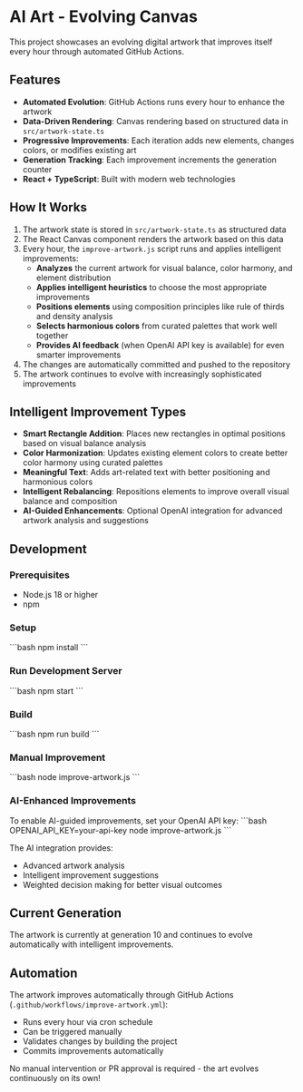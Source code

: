 # AI Art - Evolving Canvas

This project showcases an evolving digital artwork that improves itself every hour through automated GitHub Actions.

## Features

- **Automated Evolution**: GitHub Actions runs every hour to enhance the artwork
- **Data-Driven Rendering**: Canvas rendering based on structured data in `src/artwork-state.ts`
- **Progressive Improvements**: Each iteration adds new elements, changes colors, or modifies existing art
- **Generation Tracking**: Each improvement increments the generation counter
- **React + TypeScript**: Built with modern web technologies

## How It Works

1. The artwork state is stored in `src/artwork-state.ts` as structured data
2. The React Canvas component renders the artwork based on this data
3. Every hour, the `improve-artwork.js` script runs and applies intelligent improvements:
   - **Analyzes** the current artwork for visual balance, color harmony, and element distribution
   - **Applies intelligent heuristics** to choose the most appropriate improvements
   - **Positions elements** using composition principles like rule of thirds and density analysis
   - **Selects harmonious colors** from curated palettes that work well together
   - **Provides AI feedback** (when OpenAI API key is available) for even smarter improvements
4. The changes are automatically committed and pushed to the repository
5. The artwork continues to evolve with increasingly sophisticated improvements

## Intelligent Improvement Types

- **Smart Rectangle Addition**: Places new rectangles in optimal positions based on visual balance analysis
- **Color Harmonization**: Updates existing element colors to create better color harmony using curated palettes
- **Meaningful Text**: Adds art-related text with better positioning and harmonious colors
- **Intelligent Rebalancing**: Repositions elements to improve overall visual balance and composition
- **AI-Guided Enhancements**: Optional OpenAI integration for advanced artwork analysis and suggestions

## Development

### Prerequisites
- Node.js 18 or higher
- npm

### Setup
\`\`\`bash
npm install
\`\`\`

### Run Development Server
\`\`\`bash
npm start
\`\`\`

### Build
\`\`\`bash
npm run build
\`\`\`

### Manual Improvement
\`\`\`bash
node improve-artwork.js
\`\`\`

### AI-Enhanced Improvements
To enable AI-guided improvements, set your OpenAI API key:
\`\`\`bash
OPENAI_API_KEY=your-api-key node improve-artwork.js
\`\`\`

The AI integration provides:
- Advanced artwork analysis
- Intelligent improvement suggestions  
- Weighted decision making for better visual outcomes

## Current Generation

The artwork is currently at generation 10 and continues to evolve automatically with intelligent improvements.

## Automation

The artwork improves automatically through GitHub Actions (`.github/workflows/improve-artwork.yml`):
- Runs every hour via cron schedule
- Can be triggered manually
- Validates changes by building the project
- Commits improvements automatically

No manual intervention or PR approval is required - the art evolves continuously on its own!